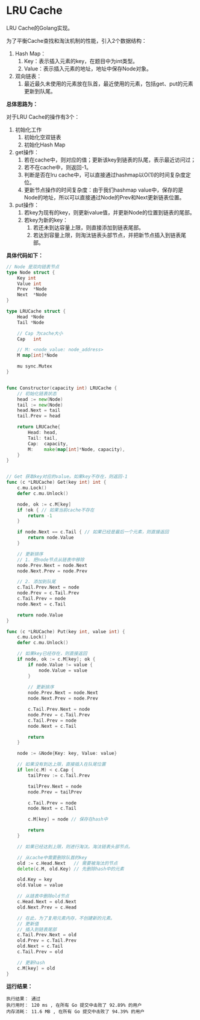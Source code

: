 # LRU Cache

LRU Cache的Golang实现。


为了平衡Cache查找和淘汰机制的性能，引入2个数据结构：

1. Hash Map：
   1. Key：表示插入元素的key，在题目中为int类型。
   2. Value：表示插入元素的地址，地址中保存Node对象。
2. 双向链表：
   1. 最近最久未使用的元素放在队首，最近使用的元素，包括get、put的元素更新到队尾。


**总体思路为：**

对于LRU Cache的操作有3个：

1. 初始化工作
   1. 初始化空双链表
   2. 初始化Hash Map
2. get操作：
   1. 若在cache中，则对应的值；更新该key到链表的队尾，表示最近访问过；
   2. 若不在cache中，则返回-1。
   3. 判断是否在lru cache中，可以直接通过hashmap以O(1)的时间复杂度定位。
   4. 更新节点操作的时间复杂度：由于我们hashmap value中，保存的是Node的地址，所以可以直接通过Node的Prev和Next更新链表位置。
3. put操作：
   1. 若key为现有的key，则更新value值，并更新Node的位置到链表的尾部。
   2. 若key为新的key：
      1. 若还未到达容量上限，则直接添加到链表尾部。
      2. 若达到容量上限，则淘汰链表头部节点，并把新节点插入到链表尾部。


**具体代码如下：**

```go
// Node 是双向链表节点
type Node struct {
    Key int
    Value int
    Prev  *Node
    Next  *Node
}

type LRUCache struct {
    Head *Node
    Tail *Node

    // Cap 为cache大小
    Cap   int

    // M: <node_value: node_address>
    M map[int]*Node

    mu sync.Mutex
}


func Constructor(capacity int) LRUCache {
    // 初始化链表状态
    head := new(Node)
    tail := new(Node)
    head.Next = tail
    tail.Prev = head

    return LRUCache{
        Head: head,
        Tail: tail,
        Cap:  capacity,
        M:    make(map[int]*Node, capacity),
    }
}


// Get 获取key对应的value。如果key不存在，则返回-1
func (c *LRUCache) Get(key int) int {
    c.mu.Lock()
    defer c.mu.Unlock()

    node, ok := c.M[key]
    if !ok { // 如果当前cache不存在
        return -1
    }

    if node.Next == c.Tail { // 如果已经是最后一个元素，则直接返回
        return node.Value
    }

    // 更新排序
    // 1. 把node节点从链表中移除
    node.Prev.Next = node.Next
    node.Next.Prev = node.Prev

    // 2. 添加到队尾
    c.Tail.Prev.Next = node
    node.Prev = c.Tail.Prev
    c.Tail.Prev = node
    node.Next = c.Tail

    return node.Value
}

func (c *LRUCache) Put(key int, value int) {
    c.mu.Lock()
    defer c.mu.Unlock()

    // 如果key已经存在，则直接返回
    if node, ok := c.M[key]; ok {
        if node.Value != value {
            node.Value = value
        }
        
        // 更新排序
        node.Prev.Next = node.Next
        node.Next.Prev = node.Prev

        c.Tail.Prev.Next = node
        node.Prev = c.Tail.Prev
        c.Tail.Prev = node
        node.Next = c.Tail

        return
    }

    node := &Node{Key: key, Value: value}

    // 如果没有到达上限，直接插入在队尾位置
    if len(c.M) < c.Cap {
        tailPrev := c.Tail.Prev

        tailPrev.Next = node
        node.Prev = tailPrev

        c.Tail.Prev = node
        node.Next = c.Tail

        c.M[key] = node // 保存在hash中

        return
    }

    // 如果已经达到上限，则进行淘汰。淘汰链表头部节点。

    // 从cache中需要删除队首的key
    old := c.Head.Next   // 需要被淘汰的节点
    delete(c.M, old.Key) // 先删除hash中的元素

    old.Key = key
    old.Value = value

    // 从链表中删除old节点
    c.Head.Next = old.Next
    old.Next.Prev = c.Head

    // 在此，为了复用元素内存，不创建新的元素。
    // 更新值
    // 插入到链表尾部
    c.Tail.Prev.Next = old
    old.Prev = c.Tail.Prev
    old.Next = c.Tail
    c.Tail.Prev = old

    // 更新hash
    c.M[key] = old
}
```


**运行结果：**


```
执行结果： 通过
执行用时： 120 ms , 在所有 Go 提交中击败了 92.89% 的用户
内存消耗： 11.6 MB , 在所有 Go 提交中击败了 94.39% 的用户
```